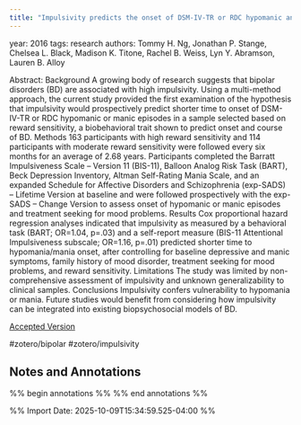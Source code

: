 ```yaml
---
title: "Impulsivity predicts the onset of DSM-IV-TR or RDC hypomanic and manic episodes in adolescents and young adults with high or moderate reward sensitivity"
---
```


 
year: 2016
tags: research
authors: Tommy H. Ng, Jonathan P. Stange, Chelsea L. Black, Madison K. Titone, Rachel B. Weiss, Lyn Y. Abramson, Lauren B. Alloy
 
Abstract:  Background
A growing body of research suggests that bipolar disorders (BD) are associated with high impulsivity. Using a multi-method approach, the current study provided the first examination of the hypothesis that impulsivity would prospectively predict shorter time to onset of DSM-IV-TR or RDC hypomanic or manic episodes in a sample selected based on reward sensitivity, a biobehavioral trait shown to predict onset and course of BD.
Methods
163 participants with high reward sensitivity and 114 participants with moderate reward sensitivity were followed every six months for an average of 2.68 years. Participants completed the Barratt Impulsiveness Scale – Version 11 (BIS-11), Balloon Analog Risk Task (BART), Beck Depression Inventory, Altman Self-Rating Mania Scale, and an expanded Schedule for Affective Disorders and Schizophrenia (exp-SADS) – Lifetime Version at baseline and were followed prospectively with the exp-SADS – Change Version to assess onset of hypomanic or manic episodes and treatment seeking for mood problems.
Results
Cox proportional hazard regression analyses indicated that impulsivity as measured by a behavioral task (BART; OR=1.04, p=.03) and a self-report measure (BIS-11 Attentional Impulsiveness subscale; OR=1.16, p=.01) predicted shorter time to hypomania/mania onset, after controlling for baseline depressive and manic symptoms, family history of mood disorder, treatment seeking for mood problems, and reward sensitivity.
Limitations
The study was limited by non-comprehensive assessment of impulsivity and unknown generalizability to clinical samples.
Conclusions
Impulsivity confers vulnerability to hypomania or mania. Future studies would benefit from considering how impulsivity can be integrated into existing biopsychosocial models of BD.
 
[Accepted Version](zotero://select/library/items/5PGSKQRE)
 
#zotero/bipolar #zotero/impulsivity  


## Notes and Annotations

 

 
%% begin annotations %%
 %% end annotations %%

%% Import Date: 2025-10-09T15:34:59.525-04:00 %%
